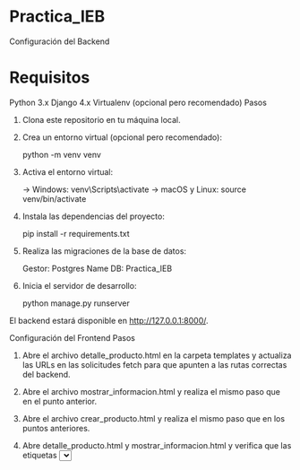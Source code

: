 # Practica_IEB

Configuración del Backend

# Requisitos
Python 3.x
Django 4.x
Virtualenv (opcional pero recomendado)
Pasos

1. Clona este repositorio en tu máquina local.

2. Crea un entorno virtual (opcional pero recomendado):

   python -m venv venv

3. Activa el entorno virtual:

   -> Windows: venv\Scripts\activate
   -> macOS y Linux: source venv/bin/activate

4. Instala las dependencias del proyecto:

   pip install -r requirements.txt

5. Realiza las migraciones de la base de datos:

   Gestor: Postgres
   Name DB: Practica_IEB

6. Inicia el servidor de desarrollo:

   python manage.py runserver
   
El backend estará disponible en http://127.0.0.1:8000/.

Configuración del Frontend
Pasos

  1. Abre el archivo detalle_producto.html en la carpeta templates y actualiza las URLs en las solicitudes fetch para que apunten a las rutas correctas del backend.

  2. Abre el archivo mostrar_informacion.html y realiza el mismo paso que en el punto anterior.

  3. Abre el archivo crear_producto.html y realiza el mismo paso que en los puntos anteriores.

  4. Abre detalle_producto.html y mostrar_informacion.html y verifica que las etiquetas <select> y los botones tengan los IDs y clases correctos para que el JavaScript funcione correctamente.
